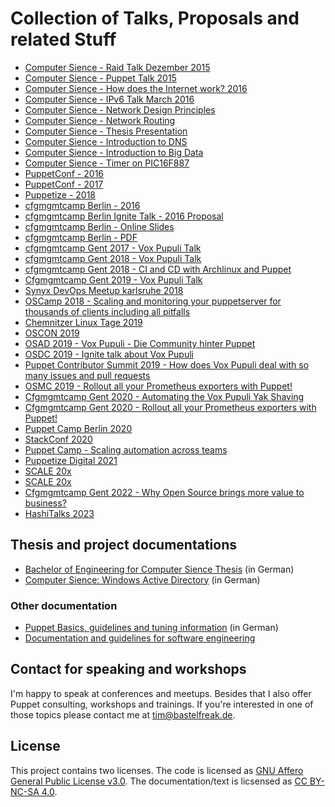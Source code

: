 # Collection of Talks, Proposals and related Stuff

* [Computer Sience - Raid Talk Dezember 2015](https://bastelfreak.de/raid/#1)
* [Computer Sience - Puppet Talk 2015](https://bastelfreak.de/puppet/#1)
* [Computer Sience - How does the Internet work? 2016](https://bastelfreak.de/internet/#1)
* [Computer Sience - IPv6 Talk March 2016](https://bastelfreak.de/ipv6talk)
* [Computer Sience - Network Design Principles](https://bastelfreak.de/network/#1)
* [Computer Sience - Network Routing](https://bastelfreak.de/ipalloc/#1)
* [Computer Sience - Thesis Presentation](https://bastelfreak.de/dcc/#1)
* [Computer Sience - Introduction to DNS](https://bastelfreak.de/dns/#1)
* [Computer Sience - Introduction to Big Data](https://bastelfreak.de/bigdata/#1)
* [Computer Sience - Timer on PIC16F887](https://bastelfreak.de/timer/#1)
* [PuppetConf - 2016](puppetconf2016.txt)
* [PuppetConf - 2017](puppetconf2017.md)
* [Puppetize - 2018](puppetize2018.md)
* [cfgmgmtcamp Berlin - 2016](cfgcampberlin2016.txt)
* [cfgmgmtcamp Berlin Ignite Talk - 2016 Proposal](cfgcampberlinignite2016.txt)
* [cfgmgmtcamp Berlin - Online Slides](https://bastelfreak.de/cfgcamp/#1)
* [cfgmgmtcamp Berlin - PDF](Vox_Pupuli_-_Empowering_the_Puppet_Community.pdf)
* [cfgmgmtcamp Gent 2017 - Vox Pupuli Talk](cfgmgmtcampbastelfreak.md)
* [cfgmgmtcamp Gent 2018 - Vox Pupuli Talk](cfgmgmtcamp2018.md)
* [cfgmgmtcamp Gent 2018 - CI and CD with Archlinux and Puppet](cfgmgmtcamp2018.md)
* [Cfgmgmtcamp Gent 2019 - Vox Pupuli Talk](cfgmgmtcamp2019.md)
* [Synyx DevOps Meetup karlsruhe 2018](devopsmeetup.md)
* [OSCamp 2018 - Scaling and monitoring your puppetserver for thousands of clients including all pitfalls](oscamp2018.md)
* [Chemnitzer Linux Tage 2019](CLT-2019.md)
* [OSCON 2019](OSCON2019.md)
* [OSAD 2019 - Vox Pupuli - Die Community hinter Puppet](OSAD2019.md)
* [OSDC 2019 - Ignite talk about Vox Pupuli](OSDC2019.md)
* [Puppet Contributor Summit 2019 - How does Vox Pupuli deal with so many issues and pull requests](PCS2019.md)
* [OSMC 2019 - Rollout all your Prometheus exporters with Puppet!](OSMC2019.md)
* [Cfgmgmtcamp Gent 2020 - Automating the Vox Pupuli Yak Shaving](cfgmgmtcamp2020.md)
* [Cfgmgmtcamp Gent 2020 - Rollout all your Prometheus exporters with Puppet!](cfgmgmtcamp2020.md)
* [Puppet Camp Berlin 2020](puppetcamp2020.md)
* [StackConf 2020](stackconf2020.md)
* [Puppet Camp - Scaling automation across teams](Puppet_Camp_Scaling_automation_across_teams.md)
* [Puppetize Digital 2021](puppetize2021.md)
* [SCALE 20x](socallinux2022.md)
* [SCALE 20x](socallinux2022_2.md)
* [Cfgmgmtcamp Gent 2022 - Why Open Source brings more value to business?](cfgmgmtcamp2022.md)
* [HashiTalks 2023](hashitalks2023.md)

## Thesis and project documentations

* [Bachelor of Engineering for Computer Sience Thesis](thesis-de.pdf) (in German)
* [Computer Sience: Windows Active Directory](rna.pdf) (in German)

### Other documentation

* [Puppet Basics, guidelines and tuning information](https://github.com/bastelfreak/puppetdocs#puppet-walkthrough) (in German)
* [Documentation and guidelines for software engineering](https://gist.github.com/bastelfreak/00cb823d3d48154045bd7bf88a656390#software-engineering)

## Contact for speaking and workshops

I'm happy to speak at conferences and meetups. Besides that I also offer Puppet
consulting, workshops and trainings. If you're interested in one of those
topics please contact me at [tim@bastelfreak.de](mailto:tim@bastelfreak.de).

## License

This project contains two licenses. The code is licensed as
[GNU Affero General Public License v3.0](LICENSE). The documentation/text is
licsensed as [CC BY-NC-SA 4.0](LICENSE).

